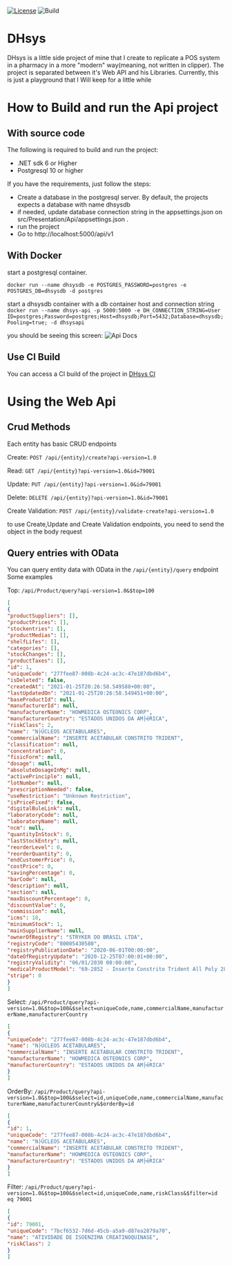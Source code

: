 [![License](https://img.shields.io/pypi/l/ansicolortags.svg)](https://img.shields.io/github/license/adnanioricce/DHsys)
![Build](https://img.shields.io/github/workflow/status/adnanioricce/DHsys/ci/master)

# DHsys
DHsys is a little side project of mine that I create to replicate a POS system in a pharmacy in a more "modern" way(meaning, not written in clipper). The project is separated between it's Web API and his Libraries. Currently, this is just a playground that I Will keep for a little while
# How to Build and run the Api project

## With source code

The following is required to build and run the project:

- .NET sdk 6 or Higher
- Postgresql 10 or higher

If you have the requirements, just follow the steps:

- Create a database in the postgresql server. By default, the projects expects a database with name dhsysdb
- if needed, update database connection string in the appsettings.json on src/Presentation/Api/appsettings.json .
- run the project
- Go to http://localhost:5000/api/v1
## With Docker

start a postgresql container.

```docker run --name dhsysdb -e POSTGRES_PASSWORD=postgres -e POSTGRES_DB=dhsysdb -d postgres```

start a dhsysdb container with a db container host and connection string 
```docker run --name dhsys-api -p 5000:5000 -e DH_CONNECTION_STRING=User ID=postgres;Password=postgres;Host=dhsysdb;Port=5432;Database=dhsysdb;Pooling=true; -d dhsysapi```

you should be seeing this screen:
![Api Docs](./docs/img/api_swagger.png)

## Use CI Build
You can access a CI build of the project in [DHsys CI](http://dhsys.adnangonzaga.com/api/v1)

# Using the Web Api
## Crud Methods
Each entity has basic CRUD endpoints

Create: ``POST /api/{entity}/create?api-version=1.0``

Read: ``GET /api/{entity}?api-version=1.0&id=79001``

Update: ``PUT /api/{entity}?api-version=1.0&id=79001``

Delete: ``DELETE /api/{entity}?api-version=1.0&id=79001``

Create Validation: ``POST /api/{entity}/validate-create?api-version=1.0``

to use Create,Update and Create Validation endpoints, you need to send the object in the body request

## Query entries with OData
You can query entity data with OData in the ``/api/{entity}/query`` endpoint
Some examples 

Top: ``/api/Product/query?api-version=1.0&$top=100``
```json
[
{
"productSuppliers": [],
"productPrices": [],
"stockentries": [],
"productMedias": [],
"shelfLifes": [],
"categories": [],
"stockChanges": [],
"productTaxes": [],
"id": 1,
"uniqueCode": "277fee87-008b-4c24-ac3c-47e187dbd6b4",
"isDeleted": false,
"createdAt": "2021-01-25T20:26:58.549588+00:00",
"lastUpdatedOn": "2021-01-25T20:26:58.549451+00:00",
"baseProductId": null,
"manufacturerId": null,
"manufacturerName": "HOWMEDICA OSTEONICS CORP",
"manufacturerCountry": "ESTADOS UNIDOS DA AM├ëRICA",
"riskClass": 2,
"name": "N├ÜCLEOS ACETABULARES",
"commercialName": "INSERTE ACETABULAR CONSTRITO TRIDENT",
"classification": null,
"concentration": 0,
"fisicForm": null,
"dosage": null,
"absoluteDosageInMg": null,
"activePrinciple": null,
"lotNumber": null,
"prescriptionNeeded": false,
"useRestriction": "Unknown Restriction",
"isPriceFixed": false,
"digitalBuleLink": null,
"laboratoryCode": null,
"laboratoryName": null,
"ncm": null,
"quantityInStock": 0,
"lastStockEntry": null,
"reorderLevel": 0,
"reorderQuantity": 0,
"endCustomerPrice": 0,
"costPrice": 0,
"savingPercentage": 0,
"barCode": null,
"description": null,
"section": null,
"maxDiscountPercentage": 0,
"discountValue": 0,
"commission": null,
"icms": 18,
"minimumStock": 1,
"mainSupplierName": null,
"ownerOfRegistry": "STRYKER DO BRASIL LTDA",
"registryCode": "80005430580",
"registryPublicationDate": "2020-06-01T00:00:00",
"dateOfRegistryUpdate": "2020-12-25T07:00:01+00:00",
"registryValidity": "06/01/2030 00:00:00",
"medicalProductModel": "69-2852 - Inserte Constrito Trident All Poly 28mm/ 52mm",
"stripe": 0
}
]
```

Select: ``/api/Product/query?api-version=1.0&$top=100&$select=uniqueCode,name,commercialName,manufacturerName,manufacturerCountry``

```json
[
{
"uniqueCode": "277fee87-008b-4c24-ac3c-47e187dbd6b4",
"name": "N├ÜCLEOS ACETABULARES",
"commercialName": "INSERTE ACETABULAR CONSTRITO TRIDENT",
"manufacturerName": "HOWMEDICA OSTEONICS CORP",
"manufacturerCountry": "ESTADOS UNIDOS DA AM├ëRICA"
}
]
```

OrderBy: ``/api/Product/query?api-version=1.0&$top=100&$select=id,uniqueCode,name,commercialName,manufacturerName,manufacturerCountry&$orderBy=id``

```json
[
{
"id": 1,
"uniqueCode": "277fee87-008b-4c24-ac3c-47e187dbd6b4",
"name": "N├ÜCLEOS ACETABULARES",
"commercialName": "INSERTE ACETABULAR CONSTRITO TRIDENT",
"manufacturerName": "HOWMEDICA OSTEONICS CORP",
"manufacturerCountry": "ESTADOS UNIDOS DA AM├ëRICA"
}
]
```


Filter: ``/api/Product/query?api-version=1.0&$top=100&$select=id,uniqueCode,name,riskClass&$filter=id eq 79001``

```json
[
{
"id": 79001,
"uniqueCode": "7bcf6532-7d6d-45cb-a5a9-d87ea2879a70",
"name": "ATIVIDADE DE ISOENZIMA CREATINOQUINASE",
"riskClass": 2
}
]
```
